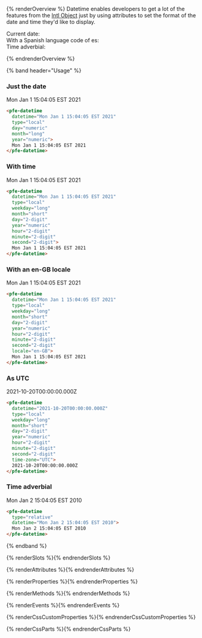 {% renderOverview %}
  Datetime enables developers to get a lot of the features from the [Intl Object](https://developer.mozilla.org/en-US/docs/Web/JavaScript/Reference/Global_Objects/Intl) just by using attributes to set the format of the date and time they'd like to display.

  <dl>
    <dt>Current date:</dt>
    <dd>
      <pfe-datetime
        class="overview-datetime"
        type="local"
        day="numeric"
        month="long"
        year="numeric">
      </pfe-datetime>
    </dd>
    <dt>With a Spanish language code of es:</dt>
    <dd>
      <pfe-datetime
        class="overview-datetime"
        type="local"
        day="numeric"
        month="long"
        year="numeric"
        locale="es">
      </pfe-datetime>
    </dd>
    <dt>Time adverbial:</dt>
    <dd>
      <pfe-datetime
        id="minutesago"
        type="relative">
      </pfe-datetime>
    </dd>
  </dl>
{% endrenderOverview %}

{% band header="Usage" %}
  ### Just the date
  <pfe-datetime
    datetime="Mon Jan 1 15:04:05 EST 2021"
    type="local"
    day="numeric"
    month="long"
    year="numeric">
    Mon Jan 1 15:04:05 EST 2021
  </pfe-datetime>
  ```html
  <pfe-datetime
    datetime="Mon Jan 1 15:04:05 EST 2021"
    type="local"
    day="numeric"
    month="long"
    year="numeric">
    Mon Jan 1 15:04:05 EST 2021
  </pfe-datetime>
  ```

  ### With time
  <pfe-datetime
    datetime="Mon Jan 1 15:04:05 EST 2021"
    type="local"
    weekday="long"
    month="short"
    day="2-digit"
    year="numeric"
    hour="2-digit"
    minute="2-digit"
    second="2-digit">
    Mon Jan 1 15:04:05 EST 2021
  </pfe-datetime>
  ```html
  <pfe-datetime
    datetime="Mon Jan 1 15:04:05 EST 2021"
    type="local"
    weekday="long"
    month="short"
    day="2-digit"
    year="numeric"
    hour="2-digit"
    minute="2-digit"
    second="2-digit">
    Mon Jan 1 15:04:05 EST 2021
  </pfe-datetime>
  ```

  ### With an en-GB locale
  <pfe-datetime
    datetime="Mon Jan 1 15:04:05 EST 2021"
    type="local"
    weekday="long"
    month="short"
    day="2-digit"
    year="numeric"
    hour="2-digit"
    minute="2-digit"
    second="2-digit"
    locale="en-GB">
    Mon Jan 1 15:04:05 EST 2021
  </pfe-datetime>

  ```html
  <pfe-datetime
    datetime="Mon Jan 1 15:04:05 EST 2021"
    type="local"
    weekday="long"
    month="short"
    day="2-digit"
    year="numeric"
    hour="2-digit"
    minute="2-digit"
    second="2-digit"
    locale="en-GB">
    Mon Jan 1 15:04:05 EST 2021
  </pfe-datetime>
  ```

  ### As UTC
  <pfe-datetime
    datetime="2021-10-20T00:00:00.000Z"
    type="local"
    weekday="long"
    month="short"
    day="2-digit"
    year="numeric"
    hour="2-digit"
    minute="2-digit"
    second="2-digit"
    time-zone="UTC">
    2021-10-20T00:00:00.000Z
  </pfe-datetime>

  ```html
  <pfe-datetime
    datetime="2021-10-20T00:00:00.000Z"
    type="local"
    weekday="long"
    month="short"
    day="2-digit"
    year="numeric"
    hour="2-digit"
    minute="2-digit"
    second="2-digit"
    time-zone="UTC">
    2021-10-20T00:00:00.000Z
  </pfe-datetime>
  ```

  ### Time adverbial
  <pfe-datetime
    type="relative"
    datetime="Mon Jan 2 15:04:05 EST 2010">
    Mon Jan 2 15:04:05 EST 2010
  </pfe-datetime>

  ```html
  <pfe-datetime
    type="relative"
    datetime="Mon Jan 2 15:04:05 EST 2010">
    Mon Jan 2 15:04:05 EST 2010
  </pfe-datetime>
  ```
{% endband %}

{% renderSlots %}{% endrenderSlots %}

{% renderAttributes %}{% endrenderAttributes %}

{% renderProperties %}{% endrenderProperties %}

{% renderMethods %}{% endrenderMethods %}

{% renderEvents %}{% endrenderEvents %}

{% renderCssCustomProperties %}{% endrenderCssCustomProperties %}

{% renderCssParts %}{% endrenderCssParts %}

<script>
  const datetimeComponents = [...document.querySelectorAll(".overview-datetime")];
  const minutesAgo = document.querySelector("#minutesago");
  const date = new Date();
  datetimeComponents.forEach(component => {
    component.setAttribute("datetime", date);
    component.textContent = date;
  });
  minutesAgo.setAttribute('datetime', new Date(Date.now() - 600000).toString());
</script>
